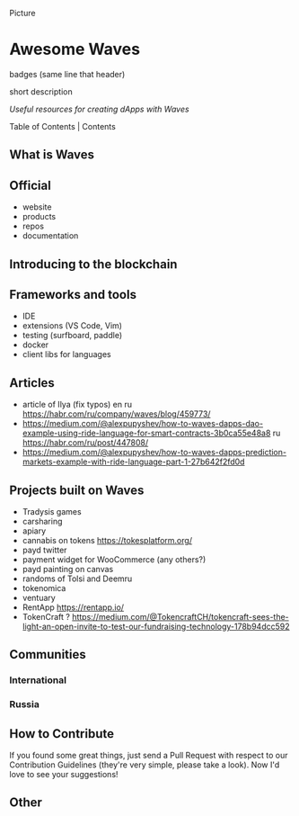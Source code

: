 Picture

# Awesome Waves

badges (same line that header)

short description

_Useful resources for creating dApps with Waves_

Table of Contents | Contents

## What is Waves

## Official

- website
- products
- repos
- documentation

## Introducing to the blockchain

## Frameworks and tools

- IDE
- extensions (VS Code, Vim)
- testing (surfboard, paddle)
- docker
- client libs for languages

## Articles

- article of Ilya (fix typos) en  ru https://habr.com/ru/company/waves/blog/459773/
- https://medium.com/@alexpupyshev/how-to-waves-dapps-dao-example-using-ride-language-for-smart-contracts-3b0ca55e48a8 ru https://habr.com/ru/post/447808/
- https://medium.com/@alexpupyshev/how-to-waves-dapps-prediction-markets-example-with-ride-language-part-1-27b642f2fd0d

## Projects built on Waves

- Tradysis games
- carsharing
- apiary
- cannabis on tokens https://tokesplatform.org/
- payd twitter
- payment widget for WooCommerce (any others?)
- payd painting on canvas
- randoms of Tolsi and Deemru
- tokenomica
- ventuary
- RentApp https://rentapp.io/
- TokenCraft ? https://medium.com/@TokencraftCH/tokencraft-sees-the-light-an-open-invite-to-test-our-fundraising-technology-178b94dcc592

## Communities

### International

### Russia

## How to Contribute

If you found some great things, just send a Pull Request with respect to our Contribution Guidelines (they're very simple, please take a look). Now I'd love to see your suggestions!

## Other

